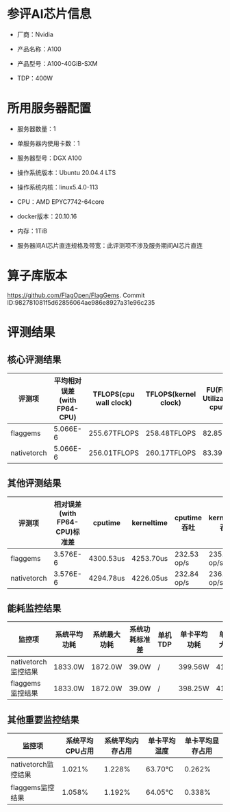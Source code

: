 # 参评AI芯片信息

* 厂商：Nvidia


* 产品名称：A100
* 产品型号：A100-40GiB-SXM
* TDP：400W

# 所用服务器配置

* 服务器数量：1


* 单服务器内使用卡数：1
* 服务器型号：DGX A100
* 操作系统版本：Ubuntu 20.04.4 LTS
* 操作系统内核：linux5.4.0-113
* CPU：AMD EPYC7742-64core
* docker版本：20.10.16
* 内存：1TiB
* 服务器间AI芯片直连规格及带宽：此评测项不涉及服务期间AI芯片直连

# 算子库版本

https://github.com/FlagOpen/FlagGems. Commit ID:982781081f5d62856064ae986e8927a31e96c235

# 评测结果

## 核心评测结果

| 评测项  | 平均相对误差(with FP64-CPU) | TFLOPS(cpu wall clock) | TFLOPS(kernel clock) | FU(FLOPS Utilization)-cputime | FU-kerneltime |
| ---- | -------------- | -------------- | ------------ | ------ | ----- |
| flaggems | 5.066E-6    | 255.67TFLOPS       | 258.48TFLOPS        | 82.85% | 81.95% |
| nativetorch | 5.066E-6    | 256.01TFLOPS       | 260.17TFLOPS      | 83.39%      | 82.05%    |

## 其他评测结果

| 评测项  | 相对误差(with FP64-CPU)标准差 | cputime | kerneltime | cputime吞吐 | kerneltime吞吐 | 无预热时延 | 预热后时延 |
| ---- | -------------- | -------------- | ------------ | ------------ | -------------- | -------------- | ------------ |
| flaggems | 3.576E-6    | 4300.53us       | 4253.70us        | 232.53 op/s | 235.09 op/s | 2194470.42 us | 4267.14 us |
| nativetorch | 3.576E-6    | 4294.78us       | 4226.05us        | 232.84 op/s | 236.63 op/s | 10435.93 us | 4209.60 us |

## 能耗监控结果

| 监控项  | 系统平均功耗  | 系统最大功耗  | 系统功耗标准差 | 单机TDP | 单卡平均功耗 | 单卡最大功耗 | 单卡功耗标准差 | 单卡TDP |
| ---- | ------- | ------- | ------- | ----- | ------------ | ------------ | ------------- | ----- |
| nativetorch监控结果 | 1833.0W | 1872.0W | 39.0W    | /     | 399.56W       | 412.0W       | 6.05W        | 400W  |
| flaggems监控结果 | 1833.0W | 1872.0W | 39.0W    | /     | 398.25W       | 410.0W       | 3.3W        | 400W  |

## 其他重要监控结果

| 监控项  | 系统平均CPU占用 | 系统平均内存占用 | 单卡平均温度 | 单卡平均显存占用 |
| ---- | --------- | -------- | ------------ | -------------- |
| nativetorch监控结果 | 1.021%    | 1.228%   | 63.70°C      | 0.262%        |
| flaggems监控结果 | 1.058%    | 1.192%   | 64.05°C      | 0.338%        |

